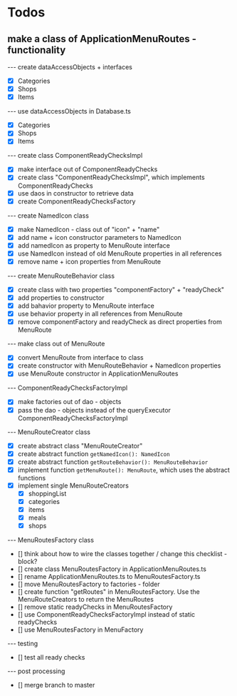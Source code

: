 # Todos
## make a class of ApplicationMenuRoutes - functionality
--- create dataAccessObjects + interfaces
- [x] Categories
- [x] Shops
- [x] Items

--- use dataAccessObjects in Database.ts
- [x] Categories
- [x] Shops
- [x] Items

--- create class ComponentReadyChecksImpl
- [x] make interface out of ComponentReadyChecks
- [x] create class "ComponentReadyChecksImpl", which implements ComponentReadyChecks
- [x] use daos in constructor to retrieve data
- [x] create ComponentReadyChecksFactory

--- create NamedIcon class
- [x] make NamedIcon - class out of "icon" + "name"
- [x] add name + icon constructor parameters to NamedIcon
- [x] add namedIcon as property to MenuRoute interface
- [x] use NamedIcon instead of old MenuRoute properties in all references
- [x] remove name + icon properties from MenuRoute

--- create MenuRouteBehavior class
- [x] create class with two properties "componentFactory" + "readyCheck"
- [x] add properties to constructor
- [x] add bahavior property to MenuRoute interface
- [x] use behavior property in all references from MenuRoute
- [x] remove componentFactory and readyCheck as direct properties from MenuRoute

--- make class out of MenuRoute
- [x] convert MenuRoute from interface to class
- [x] create constructor with MenuRouteBehavior + NamedIcon properties
- [x] use MenuRoute constructor in ApplicationMenuRoutes

--- ComponentReadyChecksFactoryImpl
- [x] make factories out of dao - objects
- [x] pass the dao - objects instead of the queryExecutor ComponentReadyChecksFactoryImpl

--- MenuRouteCreator class
- [x] create abstract class "MenuRouteCreator"
- [x] create abstract function `getNamedIcon(): NamedIcon`
- [x] create abstract function `getRouteBehavior(): MenuRouteBehavior`
- [x] implement function `getMenuRoute(): MenuRoute`, which uses the abstract functions
- [x] implement single MenuRouteCreators
    - [x] shoppingList
    - [x] categories
    - [x] items
    - [x] meals
    - [x] shops

--- MenuRoutesFactory class
- [] think about how to wire the classes together / change this checklist - block?
- [] create class MenuRoutesFactory in ApplicationMenuRoutes.ts
- [] rename ApplicationMenuRoutes.ts to MenuRoutesFactory.ts
- [] move MenuRoutesFactory to factories - folder
- [] create function "getRoutes" in MenuRoutesFactory. Use the MenuRouteCreators to return the MenuRoutes
- [] remove static readyChecks in MenuRoutesFactory
- [] use ComponentReadyChecksFactoryImpl instead of static readyChecks
- [] use MenuRoutesFactory in MenuFactory

--- testing
- [] test all ready checks

--- post processing
- [] merge branch to master